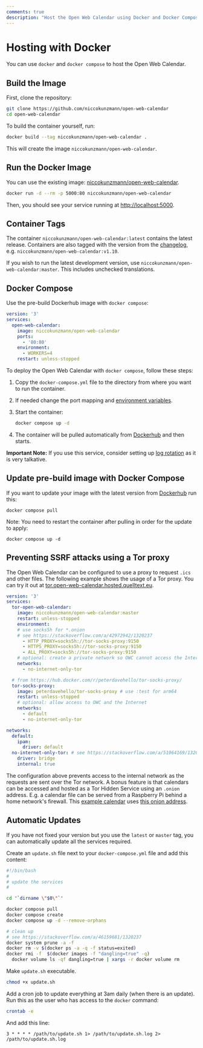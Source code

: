 ```yaml
---
comments: true
description: "Host the Open Web Calendar using Docker and Docker Compose."
---
```


# Hosting with Docker

You can use `docker` and `docker compose` to host the Open Web Calendar.

## Build the Image

First, clone the repository:

```sh
git clone https://github.com/niccokunzmann/open-web-calendar
cd open-web-calendar
```

To build the container yourself, run:

```sh
docker build --tag niccokunzmann/open-web-calendar .
```
This will create the image `niccokunzmann/open-web-calendar`.

## Run the Docker Image

You can use the existing image:
[niccokunzmann/open-web-calendar][Dockerhub].

```sh
docker run -d --rm -p 5000:80 niccokunzmann/open-web-calendar
```

Then, you should see your service running at [http://localhost:5000](http://localhost:5000).

## Container Tags

The container `niccokunzmann/open-web-calendar:latest` contains the latest release.
Containers are also tagged with the version from the [changelog](../changelog.md), e.g.
`niccokunzmann/open-web-calendar:v1.10`.

If you wish to run the latest development version, use `niccokunzmann/open-web-calendar:master`.
This includes unchecked translations.

## Docker Compose

Use the pre-build Dockerhub image with `docker compose`:

``` YAML
version: '3'
services:
  open-web-calendar:
    image: niccokunzmann/open-web-calendar
    ports:
      - '80:80'
    environment:
      - WORKERS=4
    restart: unless-stopped
```

To deploy the Open Web Calendar with `docker compose`, follow these steps:

1. Copy the `docker-compose.yml` file to the directory from where you want to run the container.
2. If needed change the port mapping and [environment variables](self.md#environment-variables).
3. Start the container:

    ```sh
    docker compose up -d
    ```

4. The container will be pulled automatically from [Dockerhub] and then starts.

**Important Note:** If you use this service, consider setting up
[log rotation](https://ishitashah142.medium.com/why-rotating-docker-logs-is-important-how-to-rotate-docker-logs-840520e4c47)
as it is very talkative.

## Update pre-build image with Docker Compose

If you want to update your image with the latest version from [Dockerhub] run this:

    docker compose pull

Note: You need to restart the container after pulling in order for the update to apply:

    docker compose up -d

## Preventing SSRF attacks using a Tor proxy

The Open Web Calendar can be configured to use a proxy to request `.ics`
and other files. The following example shows the usage of a Tor proxy.
You can try it out at
[tor.open-web-calendar.hosted.quelltext.eu](https://tor.open-web-calendar.hosted.quelltext.eu/).


``` YAML
version: '3'
services:
  tor-open-web-calendar:
    image: niccokunzmann/open-web-calendar:master
    restart: unless-stopped
    environment:
    # use socks5h for *.onion
    # see https://stackoverflow.com/a/42972942/1320237
      - HTTP_PROXY=socks5h://tor-socks-proxy:9150
      - HTTPS_PROXY=socks5h://tor-socks-proxy:9150
      - ALL_PROXY=socks5h://tor-socks-proxy:9150
    # optional: create a private network so OWC cannot access the Internet directly
    networks:
      - no-internet-only-tor

  # from https://hub.docker.com/r/peterdavehello/tor-socks-proxy/
  tor-socks-proxy:
    image: peterdavehello/tor-socks-proxy # use :test for arm64
    restart: unless-stopped
    # optional: allow access to OWC and the Internet
    networks:
      - default
      - no-internet-only-tor

networks:
  default:
    ipam:
      driver: default
  no-internet-only-tor: # see https://stackoverflow.com/a/51964169/1320237
    driver: bridge
    internal: true

```

The configuration above prevents access to the internal network as the
requests are sent over the Tor network.
A bonus feature is that calendars can be accessed and hosted as a
Tor Hidden Service using an `.onion` address.
E.g. a calendar file can be served from a Raspberry Pi behind a home
network's firewall.
This [example calendar](https://tor.open-web-calendar.hosted.quelltext.eu/calendar.html?url=http%3A%2F%2F3nbwmxezp5hfdylggjjegrkv5ljuhguyuisgotrjksepeyc2hax2lxyd.onion%2Fone-day-event-repeat-every-day.ics) uses [this onion address](http://3nbwmxezp5hfdylggjjegrkv5ljuhguyuisgotrjksepeyc2hax2lxyd.onion/one-day-event-repeat-every-day.ics).

## Automatic Updates

If you have not fixed your version but you use the `latest` or `master` tag,
you can automatically update all the services required.

Create an `update.sh` file next to your `docker-compose.yml` file and add this content:

```sh
#!/bin/bash
#
# update the services
#

cd "`dirname \"$0\"`"

docker compose pull
docker compose create
docker compose up -d --remove-orphans

# clean up
# see https://stackoverflow.com/a/46159681/1320237
docker system prune -a -f
docker rm -v $(docker ps -a -q -f status=exited)
docker rmi -f  $(docker images -f "dangling=true" -q)
  docker volume ls -qf dangling=true | xargs -r docker volume rm
```

Make `update.sh` executable.

```sh
chmod +x update.sh
```

Add a cron job to update everything at 3am daily (when there is an update).
Run this as the user who has access to the `docker` command:

```sh
crontab -e
```

And add this line:

```crontab
3 * * * * /path/to/update.sh 1> /path/to/update.sh.log 2> /path/to/update.sh.log
```

[Dockerhub]: {{link.dockerhub}}
